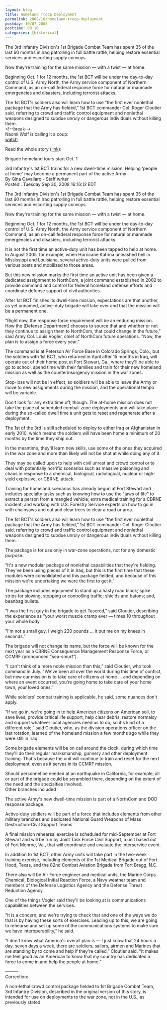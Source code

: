 ```yaml
---
layout: blog
title: Homeland Troop Deployment
permalink: 2008/10/homeland-troop-deployment
postday: 10/07 2008
posttime: 08_10
categories: [historical]
---
```


<p>The 3rd Infantry Division's 1st Brigade Combat Team has spent 35 of the last 60 months in Iraq patrolling in full battle rattle, helping restore essential services and escorting supply convoys.</p>
<p>Now they're training for the same mission — with a twist — at home.</p>
<p>Beginning Oct. 1 for 12 months, the 1st BCT will be under the day-to-day control of U.S. Army North, the Army service component of Northern Command, as an on-call federal response force for natural or manmade emergencies and disasters, including terrorist attacks.</p>
<p>The 1st BCT's soldiers also will learn how to use "the first ever nonlethal package that the Army has fielded,” 1st BCT commander Col. Roger Cloutier said, referring to crowd and traffic control equipment and nonlethal weapons designed to subdue unruly or dangerous individuals without killing them.<br />
&lt;!--break--><br />
Naomi Wolf is calling it a coup:<br />
<a href="http://www.youtube.com/watch?v=_XgkeTanCGI" target="_blank">watch</a></p>
<p>Read the whole story (<a href="http://www.armytimes.com/news/2008/09/army_homeland_090708w/" target="_blank">link</a>):</p>
<p>Brigade homeland tours start Oct. 1</p>
<p>3rd Infantry's 1st BCT trains for a new dwell-time mission. Helping ‘people at home' may become a permanent part of the active Army<br />
By Gina Cavallaro - Staff writer<br />
Posted : Tuesday Sep 30, 2008 16:16:12 EDT</p>
<p>The 3rd Infantry Division's 1st Brigade Combat Team has spent 35 of the last 60 months in Iraq patrolling in full battle rattle, helping restore essential services and escorting supply convoys.</p>
<p>Now they're training for the same mission — with a twist — at home.</p>
<p>Beginning Oct. 1 for 12 months, the 1st BCT will be under the day-to-day control of U.S. Army North, the Army service component of Northern Command, as an on-call federal response force for natural or manmade emergencies and disasters, including terrorist attacks.</p>
<p>It is not the first time an active-duty unit has been tapped to help at home. In August 2005, for example, when Hurricane Katrina unleashed hell in Mississippi and Louisiana, several active-duty units were pulled from various posts and mobilized to those areas.</p>
<p>But this new mission marks the first time an active unit has been given a dedicated assignment to NorthCom, a joint command established in 2002 to provide command and control for federal homeland defense efforts and coordinate defense support of civil authorities.</p>
<p>After 1st BCT finishes its dwell-time mission, expectations are that another, as yet unnamed, active-duty brigade will take over and that the mission will be a permanent one.</p>
<p>"Right now, the response force requirement will be an enduring mission. How the [Defense Department] chooses to source that and whether or not they continue to assign them to NorthCom, that could change in the future,” said Army Col. Louis Vogler, chief of NorthCom future operations. "Now, the plan is to assign a force every year.”</p>
<p>The command is at Peterson Air Force Base in Colorado Springs, Colo., but the soldiers with 1st BCT, who returned in April after 15 months in Iraq, will operate out of their home post at Fort Stewart, Ga., where they'll be able to go to school, spend time with their families and train for their new homeland mission as well as the counterinsurgency mission in the war zones.</p>
<p>Stop-loss will not be in effect, so soldiers will be able to leave the Army or move to new assignments during the mission, and the operational tempo will be variable.</p>
<p>Don't look for any extra time off, though. The at-home mission does not take the place of scheduled combat-zone deployments and will take place during the so-called dwell time a unit gets to reset and regenerate after a deployment.</p>
<p>The 1st of the 3rd is still scheduled to deploy to either Iraq or Afghanistan in early 2010, which means the soldiers will have been home a minimum of 20 months by the time they ship out.</p>
<p>In the meantime, they'll learn new skills, use some of the ones they acquired in the war zone and more than likely will not be shot at while doing any of it.</p>
<p>They may be called upon to help with civil unrest and crowd control or to deal with potentially horrific scenarios such as massive poisoning and chaos in response to a chemical, biological, radiological, nuclear or high-yield explosive, or CBRNE, attack.</p>
<p>Training for homeland scenarios has already begun at Fort Stewart and includes specialty tasks such as knowing how to use the "jaws of life” to extract a person from a mangled vehicle; extra medical training for a CBRNE incident; and working with U.S. Forestry Service experts on how to go in with chainsaws and cut and clear trees to clear a road or area.</p>
<p>The 1st BCT's soldiers also will learn how to use "the first ever nonlethal package that the Army has fielded,” 1st BCT commander Col. Roger Cloutier said, referring to crowd and traffic control equipment and nonlethal weapons designed to subdue unruly or dangerous individuals without killing them.</p>
<p>The package is for use only in war-zone operations, not for any domestic purpose.</p>
<p>"It's a new modular package of nonlethal capabilities that they're fielding. They've been using pieces of it in Iraq, but this is the first time that these modules were consolidated and this package fielded, and because of this mission we're undertaking we were the first to get it.”</p>
<p>The package includes equipment to stand up a hasty road block; spike strips for slowing, stopping or controlling traffic; shields and batons; and, beanbag bullets.</p>
<p>"I was the first guy in the brigade to get Tasered,” said Cloutier, describing the experience as "your worst muscle cramp ever — times 10 throughout your whole body.</p>
<p>"I'm not a small guy, I weigh 230 pounds ... it put me on my knees in seconds.”</p>
<p>The brigade will not change its name, but the force will be known for the next year as a CBRNE Consequence Management Response Force, or CCMRF (pronounced "sea-smurf”).</p>
<p>"I can't think of a more noble mission than this,” said Cloutier, who took command in July. "We've been all over the world during this time of conflict, but now our mission is to take care of citizens at home ... and depending on where an event occurred, you're going home to take care of your home town, your loved ones.”</p>
<p>While soldiers' combat training is applicable, he said, some nuances don't apply.</p>
<p>"If we go in, we're going in to help American citizens on American soil, to save lives, provide critical life support, help clear debris, restore normalcy and support whatever local agencies need us to do, so it's kind of a different role,” said Cloutier, who, as the division operations officer on the last rotation, learned of the homeland mission a few months ago while they were still in Iraq.</p>
<p>Some brigade elements will be on call around the clock, during which time they'll do their regular marksmanship, gunnery and other deployment training. That's because the unit will continue to train and reset for the next deployment, even as it serves in its CCMRF mission.</p>
<p>Should personnel be needed at an earthquake in California, for example, all or part of the brigade could be scrambled there, depending on the extent of the need and the specialties involved.<br />
Other branches included</p>
<p>The active Army's new dwell-time mission is part of a NorthCom and DOD response package.</p>
<p>Active-duty soldiers will be part of a force that includes elements from other military branches and dedicated National Guard Weapons of Mass Destruction-Civil Support Teams.</p>
<p>A final mission rehearsal exercise is scheduled for mid-September at Fort Stewart and will be run by Joint Task Force Civil Support, a unit based out of Fort Monroe, Va., that will coordinate and evaluate the interservice event.</p>
<p>In addition to 1st BCT, other Army units will take part in the two-week training exercise, including elements of the 1st Medical Brigade out of Fort Hood, Texas, and the 82nd Combat Aviation Brigade from Fort Bragg, N.C.</p>
<p>There also will be Air Force engineer and medical units, the Marine Corps Chemical, Biological Initial Reaction Force, a Navy weather team and members of the Defense Logistics Agency and the Defense Threat Reduction Agency.</p>
<p>One of the things Vogler said they'll be looking at is communications capabilities between the services.</p>
<p>"It is a concern, and we're trying to check that and one of the ways we do that is by having these sorts of exercises. Leading up to this, we are going to rehearse and set up some of the communications systems to make sure we have interoperability,” he said.</p>
<p>"I don't know what America's overall plan is — I just know that 24 hours a day, seven days a week, there are soldiers, sailors, airmen and Marines that are standing by to come and help if they're called,” Cloutier said. "It makes me feel good as an American to know that my country has dedicated a force to come in and help the people at home.”</p>
<p>———<br />
Correction:</p>
<p>A non-lethal crowd control package fielded to 1st Brigade Combat Team, 3rd Infantry Division, described in the original version of this story, is intended for use on deployments to the war zone, not in the U.S., as previously stated</p>
